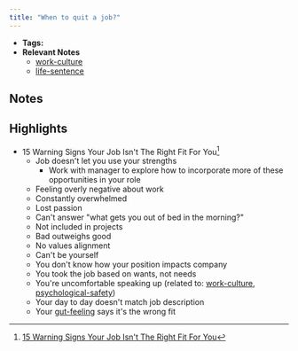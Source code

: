 ```yaml
---
title: "When to quit a job?"
---
```


- **Tags:**
- **Relevant Notes**
	- [work-culture](notes/career/hr/work-culture.md)
	- [life-sentence](notes/career/advice/life-sentence.md)


## Notes

## Highlights
- 15 Warning Signs Your Job Isn't The Right Fit For You[^1]
	- Job doesn't let you use your strengths
		- Work with manager to explore how to incorporate more of these opportunities in your role
	- Feeling overly negative about work
	- Constantly overwhelmed
	- Lost passion
	- Can't answer "what gets you out of bed in the morning?"
	- Not included in projects
	- Bad outweighs good
	- No values alignment
	- Can't be yourself
	- You don't know how your position impacts company
	- You took the job based on wants, not needs
	- You're uncomfortable speaking up (related to: [work-culture](notes/career/hr/work-culture.md), [psychological-safety](notes/perdev/mh/psychological-safety.md))
	- Your day to day doesn't match job description
	- Your [gut-feeling](notes/sciences/psychology/gut-feeling.md) says it's the wrong fit 

[^1]: [15 Warning Signs Your Job Isn't The Right Fit For You](https://www.forbes.com/sites/forbescoachescouncil/2019/10/15/15-warning-signs-your-job-isnt-the-right-fit-for-you/?sh=1b465dea31f3)